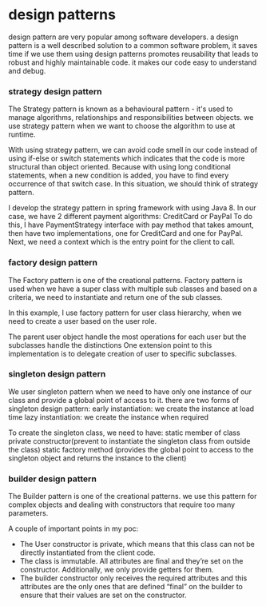 # design patterns
design pattern are very popular among software developers.
a design pattern is a well described solution to a common software problem, it saves time if we use them
using design patterns promotes reusability that leads to robust and highly maintainable code.
it makes our code easy to understand and debug.

### strategy design pattern
The Strategy pattern is known as a behavioural pattern - it's used to manage algorithms, relationships and responsibilities between objects.
we use strategy pattern when we want to choose the algorithm to use at runtime.

With using strategy pattern, we can avoid code smell in our code instead of using if-else or switch statements which indicates
that the code is more structural than object oriented. Because with using long conditional statements, when a new condition is added,
you have to find every occurrence of that switch case.
In this situation, we should think of strategy pattern.

I develop the strategy pattern in spring framework with using Java 8.
In our case, we have 2 different payment algorithms: CreditCard or PayPal
To do this, I have PaymentStrategy interface with pay method that takes amount,
then have two implementations, one for CreditCard and one for PayPal.
Next, we need a context which is the entry point for the client to call.

### factory design pattern
The Factory pattern is one of the creational patterns.
Factory pattern is used when we have a super class with multiple sub classes and based on a criteria,
we need to instantiate and return one of the sub classes.

In this example, I use factory pattern for user class hierarchy, when we need to create a user based on the user role.

The parent user object handle the most operations for each user but the subclasses handle the distinctions
One extension point to this implementation is to delegate creation of user to specific subclasses.

### singleton design pattern
We user singleton pattern when we need to have only one instance of our class and provide a global point of access to it.
there are two forms of singleton design pattern:
early instantiation: we create the instance at load time
lazy instantiation: we create the instance when required

To create the singleton class, we need to have:
static member of class
private constructor(prevent to instantiate the singleton class from outside the class)
static factory method (provides the global point to access to the singleton object and returns the instance to the client)

### builder design pattern
The Builder pattern is one of the creational patterns.
we use this pattern for complex objects and dealing with constructors that require too many parameters.

A couple of important points in my poc:

*  The User constructor is private, which means that this class can not be directly instantiated from the client code.
*  The class is immutable. All attributes are final and they’re set on the constructor. Additionally, we only provide getters for them.
*  The builder constructor only receives the required attributes and this attributes are the only ones that are defined “final” on the builder to ensure that their values are set on the constructor.

